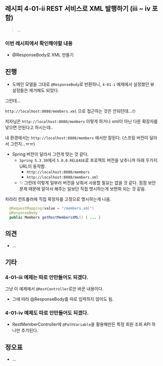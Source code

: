 ## 레시피 4-01-ii REST 서비스로 XML 발행하기 (iii ~ iv 포함)

> ...
>

### 이번 레시피에서 확인해야할  내용

* @ResponseBody로 XML 만들기

  

## 진행

* 도메인 모델을 그대로 `@ResponseBody`로 반환하니, `4-01-i` 예제에서 설정했던 뷰 설정들은 제거해도 되었다.

그런데...

`http://localhost:8080/members.xml` 으로 접근하는 것은 안되던데...🙄

저자님은 `http://localhost:8080/members` 이렇게 하거나 xml이 아닌 다른 확장자를 넣으면 안된다고 하시는데..

내 환경에서는  `http://localhost:8080/members` 에서만 잘된다. (스프링 버전이 달라서 그런지...ㅠㅠ)

* Spring 버전이 달라서 그런게 맞는 것 같다.
  * `Spring 5.3.30`에서  `5.0.0.RELEASE`로 프로젝트 버전을 낮추니까 아래 두가지 URL이 동작함.
    * `http://localhost:8080/members`
    * `http://localhost:8080/members.xml`
  * ✨ 그런데 이렇게 일부러 버전을 낮춰서 사용할 필요는 없을 것 같다. 점점 보안 문제 때문에 알아서 해주는 일보단 직접 명시하는게 보편화 되는 것 같음.

차라리 컨트롤러에 직접 확장자를 고정으로 명시하는게 나음.

```java
  @RequestMapping(value = "/members.xml")
  @ResponseBody
  public Members getRestMembersXML() { ... }
```





## 의견

* ...



## 기타

### 4-01-iii 예제는 따로 안만들어도 되겠다.

그냥 이 예제에서 `@RestController`로만 바꾼 내용이다.

* 그에 따라 @ResponseBody를 따로 입력하지 않아도 됨.

### 4-01-iv 예제도 따로 안만들어도 되겠다.

* RestMemberController에 `@PathVariable`을 활용해만든 특정 회원 조회 API 하나만 추가된다.





## 정오표

* ...

